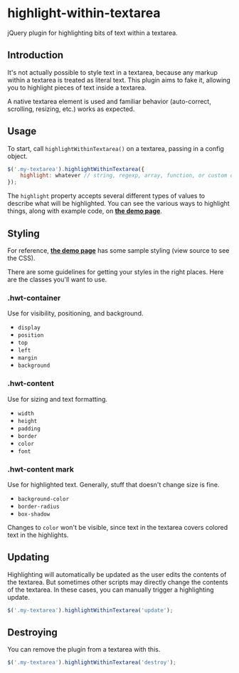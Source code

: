# highlight-within-textarea

jQuery plugin for highlighting bits of text within a textarea.

## Introduction

It's not actually possible to style text in a textarea, because any markup within a textarea is treated as literal text. This plugin aims to fake it, allowing you to highlight pieces of text inside a textarea.

A native textarea element is used and familiar behavior (auto-correct, scrolling, resizing, etc.) works as expected.

## Usage

To start, call `highlightWithinTextarea()` on a textarea, passing in a config object.

```javascript
$('.my-textarea').highlightWithinTextarea({
    highlight: whatever // string, regexp, array, function, or custom object
});
```

The `highlight` property accepts several different types of values to describe what will be highlighted. You can see the various ways to highlight things, along with example code, on **[the demo page](https://lonekorean.github.io/highlight-within-textarea/)**.

## Styling

For reference, **[the demo page](https://lonekorean.github.io/highlight-within-textarea/)** has some sample styling (view source to see the CSS).

There are some guidelines for getting your styles in the right places. Here are the classes you'll want to use.

### .hwt-container

Use for visibility, positioning, and background.
- `display`
- `position`
- `top`
- `left`
- `margin`
- `background`

### .hwt-content

Use for sizing and text formatting.
- `width`
- `height`
- `padding`
- `border`
- `color`
- `font`

### .hwt-content mark

Use for highlighted text. Generally, stuff that doesn't change size is fine.
- `background-color`
- `border-radius`
- `box-shadow`

Changes to `color` won't be visible, since text in the textarea covers colored text in the highlights.

## Updating

Highlighting will automatically be updated as the user edits the contents of the textarea. But sometimes other scripts may directly change the contents of the textarea. In these cases, you can manually trigger a highlighting update.

```javascript
$('.my-textarea').highlightWithinTextarea('update');
```

## Destroying

You can remove the plugin from a textarea with this.

```javascript
$('.my-textarea').highlightWithinTextarea('destroy');
```
